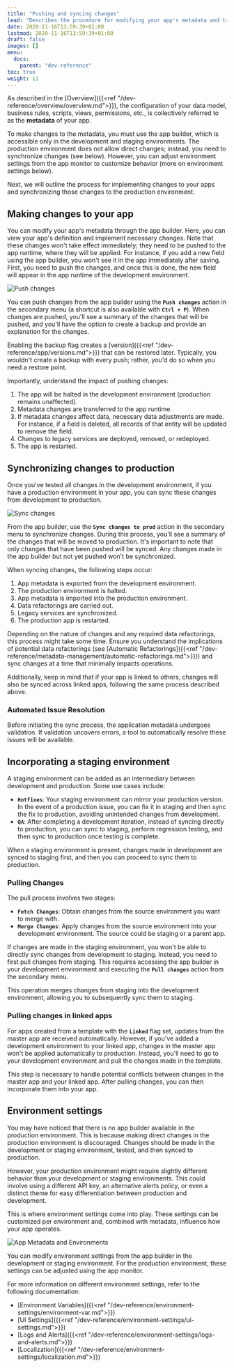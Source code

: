 ```yaml
---
title: "Pushing and syncing changes"
lead: "Describes the procedure for modifying your app's metadata and transitioning it from the development environment to the production environment."
date: 2020-11-16T13:59:39+01:00
lastmod: 2020-11-16T13:59:39+01:00
draft: false
images: []
menu:
  docs:
    parent: "dev-reference"
toc: true
weight: 11
---
```


As described in the [Overview]({{<ref "/dev-reference/overview/overview.md">}}), the configuration of your data model, business rules, scripts, views, permissions, etc., is collectively referred to as the **metadata** of your app.

To make changes to the metadata, you must use the app builder, which is accessible only in the development and staging environments. The production environment does not allow direct changes; instead, you need to synchronize changes (see below). However, you can adjust environment settings from the app monitor to customize behavior (more on environment settings below).

Next, we will outline the process for implementing changes to your apps and synchronizing those changes to the production environment.

## **Making changes to your app**

You can modify your app's metadata through the app builder. Here, you can view your app's definition and implement necessary changes. Note that these changes won't take effect immediately; they need to be pushed to the app runtime, where they will be applied. For instance, if you add a new field using the app builder, you won't see it in the app immediately after saving. First, you need to push the changes, and once this is done, the new field will appear in the app runtime of the development environment.

![Push changes]({{site.baseurl}}/images/vendor/platform-ref/push-changes.png)

You can push changes from the app builder using the **`Push changes`** action in the secondary menu (a shortcut is also available with **`Ctrl + P`**). When changes are pushed, you'll see a summary of the changes that will be pushed, and you'll have the option to create a backup and provide an explanation for the changes.

Enabling the backup flag creates a [version]({{<ref "/dev-reference/app/versions.md">}}) that can be restored later. Typically, you wouldn't create a backup with every push; rather, you'd do so when you need a restore point.

Importantly, understand the impact of pushing changes:

1. The app will be halted in the development environment (production remains unaffected).
2. Metadata changes are transferred to the app runtime.
3. If metadata changes affect data, necessary data adjustments are made. For instance, if a field is deleted, all records of that entity will be updated to remove the field.
4. Changes to legacy services are deployed, removed, or redeployed.
5. The app is restarted.

## **Synchronizing changes to production**

Once you've tested all changes in the development environment, if you have a production environment in your app, you can sync these changes from development to production.

![Sync changes]({{site.baseurl}}/images/vendor/platform-ref/sync-changes.png)

From the app builder, use the **`Sync changes to prod`** action in the secondary menu to synchronize changes. During this process, you'll see a summary of the changes that will be moved to production. It's important to note that only changes that have been pushed will be synced. Any changes made in the app builder but not yet pushed won't be synchronized.

When syncing changes, the following steps occur:

1. App metadata is exported from the development environment.
2. The production environment is halted.
3. App metadata is imported into the production environment.
4. Data refactorings are carried out.
5. Legacy services are synchronized.
6. The production app is restarted.

Depending on the nature of changes and any required data refactorings, this process might take some time. Ensure you understand the implications of potential data refactorings (see [Automatic Refactorings]({{<ref "/dev-reference/metadata-management/automatic-refactorings.md">}})) and sync changes at a time that minimally impacts operations.

Additionally, keep in mind that if your app is linked to others, changes will also be synced across linked apps, following the same process described above.

### Automated Issue Resolution

Before initiating the sync process, the application metadata undergoes validation. If validation uncovers errors, a tool to automatically resolve these issues will be available.

## **Incorporating a staging environment**

A staging environment can be added as an intermediary between development and production. Some use cases include:

- **`Hotfixes`**: Your staging environment can mirror your production version. In the event of a production issue, you can fix it in staging and then sync the fix to production, avoiding unintended changes from development.
- **`QA`**: After completing a development iteration, instead of syncing directly to production, you can sync to staging, perform regression testing, and then sync to production once testing is complete.

When a staging environment is present, changes made in development are synced to staging first, and then you can proceed to sync them to production.

### Pulling Changes

The pull process involves two stages:

- **`Fetch Changes`**: Obtain changes from the source environment you want to merge with.
- **`Merge Changes`**: Apply changes from the source environment into your development environment. The source could be staging or a parent app.

If changes are made in the staging environment, you won't be able to directly sync changes from development to staging. Instead, you need to first pull changes from staging. This requires accessing the app builder in your development environment and executing the **`Pull changes`** action from the secondary menu.

This operation merges changes from staging into the development environment, allowing you to subsequently sync them to staging.

### Pulling changes in linked apps

For apps created from a template with the **`Linked`** flag set, updates from the master app are received automatically. However, if you've added a development environment to your linked app, changes in the master app won't be applied automatically to production. Instead, you'll need to go to your development environment and pull the changes made in the template.

This step is necessary to handle potential conflicts between changes in the master app and your linked app. After pulling changes, you can then incorporate them into your app.

## **Environment settings**

You may have noticed that there is no app builder available in the production environment. This is because making direct changes in the production environment is discouraged. Changes should be made in the development or staging environment, tested, and then synced to production.

However, your production environment might require slightly different behavior than your development or staging environments. This could involve using a different API key, an alternative alerts policy, or even a distinct theme for easy differentiation between production and development.

This is where environment settings come into play. These settings can be customized per environment and, combined with metadata, influence how your app operates.

![App Metadata and Environments]({{site.baseurl}}/images/vendor/platform-ref/metadata-to-environments.png)

You can modify environment settings from the app builder in the development or staging environment. For the production environment, these settings can be adjusted using the app monitor.

For more information on different environment settings, refer to the following documentation:

- [Environment Variables]({{<ref "/dev-reference/environment-settings/environment-var.md">}})
- [UI Settings]({{<ref "/dev-reference/environment-settings/ui-settings.md">}})
- [Logs and Alerts]({{<ref "/dev-reference/environment-settings/logs-and-alerts.md">}})
- [Localization]({{<ref "/dev-reference/environment-settings/localization.md">}})

